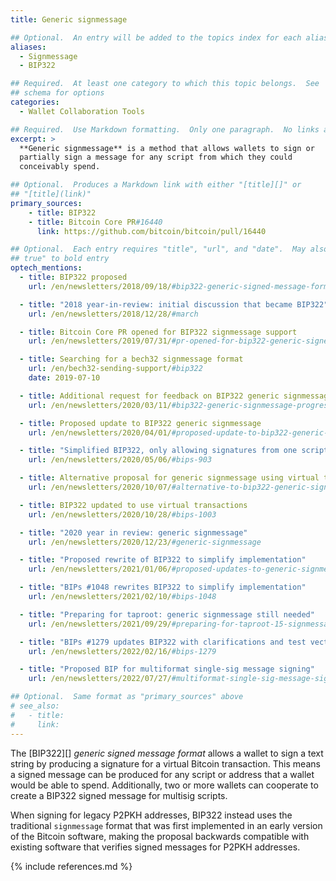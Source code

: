```yaml
---
title: Generic signmessage

## Optional.  An entry will be added to the topics index for each alias
aliases:
  - Signmessage
  - BIP322

## Required.  At least one category to which this topic belongs.  See
## schema for options
categories:
  - Wallet Collaboration Tools

## Required.  Use Markdown formatting.  Only one paragraph.  No links allowed.
excerpt: >
  **Generic signmessage** is a method that allows wallets to sign or
  partially sign a message for any script from which they could
  conceivably spend.

## Optional.  Produces a Markdown link with either "[title][]" or
## "[title](link)"
primary_sources:
    - title: BIP322
    - title: Bitcoin Core PR#16440
      link: https://github.com/bitcoin/bitcoin/pull/16440

## Optional.  Each entry requires "title", "url", and "date".  May also use "feature:
## true" to bold entry
optech_mentions:
  - title: BIP322 proposed
    url: /en/newsletters/2018/09/18/#bip322-generic-signed-message-format

  - title: "2018 year-in-review: initial discussion that became BIP322"
    url: /en/newsletters/2018/12/28/#march

  - title: Bitcoin Core PR opened for BIP322 signmessage support
    url: /en/newsletters/2019/07/31/#pr-opened-for-bip322-generic-signed-message-format

  - title: Searching for a bech32 signmessage format
    url: /en/bech32-sending-support/#bip322
    date: 2019-07-10

  - title: Additional request for feedback on BIP322 generic signmessage
    url: /en/newsletters/2020/03/11/#bip322-generic-signmessage-progress-or-perish

  - title: Proposed update to BIP322 generic signmessage
    url: /en/newsletters/2020/04/01/#proposed-update-to-bip322-generic-signmessage

  - title: "Simplified BIP322, only allowing signatures from one script per proof"
    url: /en/newsletters/2020/05/06/#bips-903

  - title: Alternative proposal for generic signmessage using virtual transactions
    url: /en/newsletters/2020/10/07/#alternative-to-bip322-generic-signmessage

  - title: BIP322 updated to use virtual transactions
    url: /en/newsletters/2020/10/28/#bips-1003

  - title: "2020 year in review: generic signmessage"
    url: /en/newsletters/2020/12/23/#generic-signmessage

  - title: "Proposed rewrite of BIP322 to simplify implementation"
    url: /en/newsletters/2021/01/06/#proposed-updates-to-generic-signmessage

  - title: "BIPs #1048 rewrites BIP322 to simplify implementation"
    url: /en/newsletters/2021/02/10/#bips-1048

  - title: "Preparing for taproot: generic signmessage still needed"
    url: /en/newsletters/2021/09/29/#preparing-for-taproot-15-signmessage-protocol-still-needed

  - title: "BIPs #1279 updates BIP322 with clarifications and test vectors"
    url: /en/newsletters/2022/02/16/#bips-1279

  - title: "Proposed BIP for multiformat single-sig message signing"
    url: /en/newsletters/2022/07/27/#multiformat-single-sig-message-signing

## Optional.  Same format as "primary_sources" above
# see_also:
#   - title:
#     link:
---
```

The [BIP322][] *generic signed message format* allows a wallet to sign
a text string by producing a
signature for a virtual Bitcoin transaction.  This means a signed message can
be produced for any script or address that a wallet would be able to
spend.  Additionally, two or more wallets can cooperate to create a
BIP322 signed message for multisig scripts.

When signing for legacy P2PKH addresses, BIP322 instead uses the
traditional `signmessage` format that was first implemented in an
early version of the Bitcoin software, making the proposal backwards
compatible with existing software that verifies signed messages for
P2PKH addresses.

{% include references.md %}

